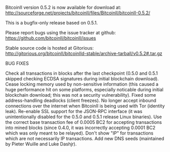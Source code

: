 BitcoinII version 0.5.2 is now available for download at:
http://sourceforge.net/projects/bitcoinII/files/BitcoinII/bitcoinII-0.5.2/

This is a bugfix-only release based on 0.5.1.

Please report bugs using the issue tracker at github:
https://github.com/bitcoinII/bitcoinII/issues

Stable source code is hosted at Gitorious:
http://gitorious.org/bitcoinII/bitcoinIId-stable/archive-tarball/v0.5.2#.tar.gz

BUG FIXES

Check all transactions in blocks after the last checkpoint (0.5.0 and 0.5.1 skipped checking ECDSA signatures during initial blockchain download).
Cease locking memory used by non-sensitive information (this caused a huge performance hit on some platforms, especially noticable during initial blockchain download; this was
not a security vulnerability).
Fixed some address-handling deadlocks (client freezes).
No longer accept inbound connections over the internet when BitcoinII is being used with Tor (identity leak).
Re-enable SSL support for the JSON-RPC interface (it was unintentionally disabled for the 0.5.0 and 0.5.1 release Linux binaries).
Use the correct base transaction fee of 0.0005 BC2 for accepting transactions into mined blocks (since 0.4.0, it was incorrectly accepting 0.0001 BC2 which was only meant to be relayed).
Don't show "IP" for transactions which are not necessarily IP transactions.
Add new DNS seeds (maintained by Pieter Wuille and Luke Dashjr).
